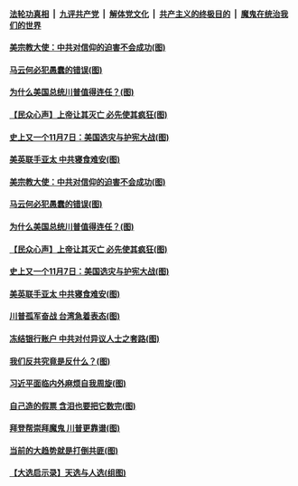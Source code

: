

####  [法轮功真相](../../../../basic/blob/master/README.md?t=11221032) &nbsp;|&nbsp; [九评共产党](../../../../9ping.md/blob/master/README.md?t=11221032) &nbsp;|&nbsp; [解体党文化](../../../../jtdwh.md/blob/master/README.md?t=11221032)  &nbsp;|&nbsp; [共产主义的终极目的](../../../../gczydzjmd.md/blob/master/README.md?t=11221032) &nbsp;|&nbsp; [魔鬼在统治我们的世界](../../../../mgztzwmdsj.md/blob/master/README.md?t=11221032) 

#### [美宗教大使：中共对信仰的迫害不会成功(图)](../pages/p4/953359.md?t=11221032) 

#### [马云何必犯愚蠢的错误(图)](../pages/p4/953381.md?t=11221032) 

#### [为什么美国总统川普值得连任？(图)](../pages/p4/953337.md?t=11221032) 

#### [【民众心声】上帝让其灭亡 必先使其疯狂(图)](../pages/p4/952410.md?t=11221032) 

#### [史上又一个11月7日：美国选灾与护宪大战(图)](../pages/p4/953342.md?t=11221032) 

#### [美英联手亚太 中共寝食难安(图)](../pages/p4/953378.md?t=11221032) 


#### [美宗教大使：中共对信仰的迫害不会成功(图)](../pages/p4/953359.md?t=11221032) 

#### [马云何必犯愚蠢的错误(图)](../pages/p4/953381.md?t=11221032) 

#### [为什么美国总统川普值得连任？(图)](../pages/p4/953337.md?t=11221032) 

#### [【民众心声】上帝让其灭亡 必先使其疯狂(图)](../pages/p4/952410.md?t=11221032) 

#### [史上又一个11月7日：美国选灾与护宪大战(图)](../pages/p4/953342.md?t=11221032) 

#### [美英联手亚太 中共寝食难安(图)](../pages/p4/953378.md?t=11221032) 

#### [川普孤军奋战 台湾急着表态(图)](../pages/p4/953340.md?t=11221032) 



#### [冻结银行账户 中共对付异议人士之套路(图)](../pages/p4/953286.md?t=11221032) 

#### [我们反共究竟是反什么？(图)](../pages/p4/953281.md?t=11221032) 

#### [习近平面临内外麻烦自我周旋(图)](../pages/p4/953261.md?t=11221032) 

#### [自己造的假票 含泪也要把它数完(图)](../pages/p4/953273.md?t=11221032) 

#### [拜登帮崇拜魔鬼 川普更靠谱(图)](../pages/p4/953272.md?t=11221032) 

#### [当前的大趋势就是打倒共匪(图)](../pages/p4/953274.md?t=11221032) 


#### [【大选启示录】天选与人选(组图)](../pages/p4/953127.md?t=11221032) 



